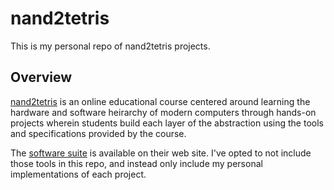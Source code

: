 # nand2tetris
This is my personal repo of nand2tetris projects.

## Overview
[nand2tetris](https://www.nand2tetris.org/) is an online educational course centered around learning the hardware and software heirarchy of modern computers through hands-on projects wherein students build each layer of the abstraction using the tools and specifications provided by the course.

The [software suite](https://www.nand2tetris.org/software) is available on their web site. I've opted to not include those tools in this repo, and instead only include my personal implementations of each project.
